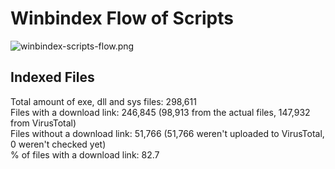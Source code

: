 # Winbindex Flow of Scripts

![winbindex-scripts-flow.png](winbindex-scripts-flow.png)

## Indexed Files

<!--FileStats-->
Total amount of exe, dll and sys files: 298,611  
Files with a download link: 246,845 (98,913 from the actual files, 147,932 from VirusTotal)  
Files without a download link: 51,766 (51,766 weren't uploaded to VirusTotal, 0 weren't checked yet)  
% of files with a download link: 82.7  
<!--/FileStats-->
